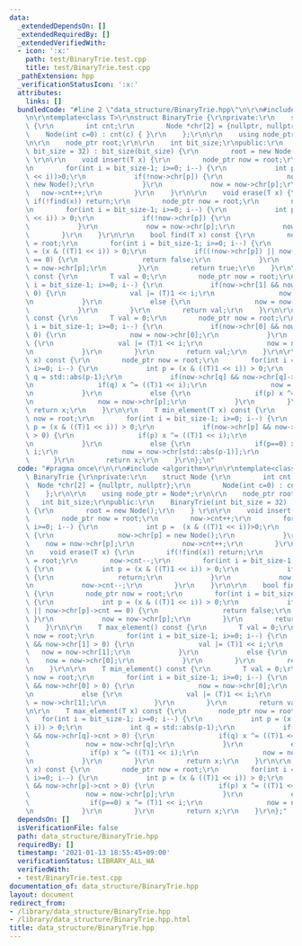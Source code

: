 ```yaml
---
data:
  _extendedDependsOn: []
  _extendedRequiredBy: []
  _extendedVerifiedWith:
  - icon: ':x:'
    path: test/BinaryTrie.test.cpp
    title: test/BinaryTrie.test.cpp
  _pathExtension: hpp
  _verificationStatusIcon: ':x:'
  attributes:
    links: []
  bundledCode: "#line 2 \"data_structure/BinaryTrie.hpp\"\n\r\n#include <algorithm>\r\
    \n\r\ntemplate<class T>\r\nstruct BinaryTrie {\r\nprivate:\r\n    struct Node\
    \ {\r\n        int cnt;\r\n        Node *chr[2] = {nullptr, nullptr};\r\n    \
    \    Node(int c=0) : cnt(c) { }\r\n    };\r\n\r\n    using node_ptr = Node*;\r\
    \n\r\n    node_ptr root;\r\n\r\n    int bit_size;\r\npublic:\r\n    BinaryTrie(int\
    \ bit_size = 32) : bit_size(bit_size) {\r\n        root = new Node();\r\n    }\
    \ \r\n\r\n    void insert(T x) {\r\n        node_ptr now = root;\r\n        now->cnt++;\r\
    \n        for(int i = bit_size-1; i>=0; i--) {\r\n            int p =  (x & ((T)1\
    \ << i))>0;\r\n            if(!now->chr[p]) {\r\n                now->chr[p] =\
    \ new Node();\r\n            }\r\n            now = now->chr[p];\r\n         \
    \   now->cnt++;\r\n        }\r\n    }\r\n\r\n    void erase(T x) {\r\n       \
    \ if(!find(x)) return;\r\n        node_ptr now = root;\r\n        now->cnt--;\r\
    \n        for(int i = bit_size-1; i>=0; i--) {\r\n            int p = (x & ((T)1\
    \ << i)) > 0;\r\n            if(!now->chr[p]) {\r\n                return;\r\n\
    \            }\r\n            now = now->chr[p];\r\n            now->cnt--;\r\n\
    \        }\r\n    }\r\n\r\n    bool find(T x) const {\r\n        node_ptr now\
    \ = root;\r\n        for(int i = bit_size-1; i>=0; i--) {\r\n            int p\
    \ = (x & ((T)1 << i)) > 0;\r\n            if((!now->chr[p]) || now->chr[p]->cnt\
    \ == 0) {\r\n                return false;\r\n            }\r\n            now\
    \ = now->chr[p];\r\n        }\r\n        return true;\r\n    }\r\n\r\n    T max_element()\
    \ const {\r\n        T val = 0;\r\n        node_ptr now = root;\r\n        for(int\
    \ i = bit_size-1; i>=0; i--) {\r\n            if(now->chr[1] && now->chr[1] >\
    \ 0) {\r\n                val |= (T)1 << i;\r\n                now = now->chr[1];\r\
    \n            }\r\n            else {\r\n                now = now->chr[0];\r\n\
    \            }\r\n        }\r\n        return val;\r\n    }\r\n\r\n    T min_element()\
    \ const {\r\n        T val = 0;\r\n        node_ptr now = root;\r\n        for(int\
    \ i = bit_size-1; i>=0; i--) {\r\n            if(now->chr[0] && now->chr[0] >\
    \ 0) {\r\n                now = now->chr[0];\r\n            }\r\n            else\
    \ {\r\n                val |= (T)1 << i;\r\n                now = now->chr[1];\r\
    \n            }\r\n        }\r\n        return val;\r\n    }\r\n\r\n    T max_element(T\
    \ x) const {\r\n        node_ptr now = root;\r\n        for(int i = bit_size-1;\
    \ i>=0; i--) {\r\n            int p = (x & ((T)1 << i)) > 0;\r\n            int\
    \ q = std::abs(p-1);\r\n            if(now->chr[q] && now->chr[q]->cnt > 0) {\r\
    \n                if(q) x ^= ((T)1 << i);\r\n                now = now->chr[q];\r\
    \n            }\r\n            else {\r\n                if(p) x ^= ((T)1 << i);\r\
    \n                now = now->chr[p];\r\n            }\r\n        }\r\n       \
    \ return x;\r\n    }\r\n\r\n    T min_element(T x) const {\r\n        node_ptr\
    \ now = root;\r\n        for(int i = bit_size-1; i>=0; i--) {\r\n            int\
    \ p = (x & ((T)1 << i)) > 0;\r\n            if(now->chr[p] && now->chr[p]->cnt\
    \ > 0) {\r\n                if(p) x ^= ((T)1 << i);\r\n                now = now->chr[p];\r\
    \n            }\r\n            else {\r\n                if(p==0) x ^= (T)1 <<\
    \ i;\r\n                now = now->chr[std::abs(p-1)];\r\n            }\r\n  \
    \      }\r\n        return x;\r\n    }\r\n};\n"
  code: "#pragma once\r\n\r\n#include <algorithm>\r\n\r\ntemplate<class T>\r\nstruct\
    \ BinaryTrie {\r\nprivate:\r\n    struct Node {\r\n        int cnt;\r\n      \
    \  Node *chr[2] = {nullptr, nullptr};\r\n        Node(int c=0) : cnt(c) { }\r\n\
    \    };\r\n\r\n    using node_ptr = Node*;\r\n\r\n    node_ptr root;\r\n\r\n \
    \   int bit_size;\r\npublic:\r\n    BinaryTrie(int bit_size = 32) : bit_size(bit_size)\
    \ {\r\n        root = new Node();\r\n    } \r\n\r\n    void insert(T x) {\r\n\
    \        node_ptr now = root;\r\n        now->cnt++;\r\n        for(int i = bit_size-1;\
    \ i>=0; i--) {\r\n            int p =  (x & ((T)1 << i))>0;\r\n            if(!now->chr[p])\
    \ {\r\n                now->chr[p] = new Node();\r\n            }\r\n        \
    \    now = now->chr[p];\r\n            now->cnt++;\r\n        }\r\n    }\r\n\r\
    \n    void erase(T x) {\r\n        if(!find(x)) return;\r\n        node_ptr now\
    \ = root;\r\n        now->cnt--;\r\n        for(int i = bit_size-1; i>=0; i--)\
    \ {\r\n            int p = (x & ((T)1 << i)) > 0;\r\n            if(!now->chr[p])\
    \ {\r\n                return;\r\n            }\r\n            now = now->chr[p];\r\
    \n            now->cnt--;\r\n        }\r\n    }\r\n\r\n    bool find(T x) const\
    \ {\r\n        node_ptr now = root;\r\n        for(int i = bit_size-1; i>=0; i--)\
    \ {\r\n            int p = (x & ((T)1 << i)) > 0;\r\n            if((!now->chr[p])\
    \ || now->chr[p]->cnt == 0) {\r\n                return false;\r\n           \
    \ }\r\n            now = now->chr[p];\r\n        }\r\n        return true;\r\n\
    \    }\r\n\r\n    T max_element() const {\r\n        T val = 0;\r\n        node_ptr\
    \ now = root;\r\n        for(int i = bit_size-1; i>=0; i--) {\r\n            if(now->chr[1]\
    \ && now->chr[1] > 0) {\r\n                val |= (T)1 << i;\r\n             \
    \   now = now->chr[1];\r\n            }\r\n            else {\r\n            \
    \    now = now->chr[0];\r\n            }\r\n        }\r\n        return val;\r\
    \n    }\r\n\r\n    T min_element() const {\r\n        T val = 0;\r\n        node_ptr\
    \ now = root;\r\n        for(int i = bit_size-1; i>=0; i--) {\r\n            if(now->chr[0]\
    \ && now->chr[0] > 0) {\r\n                now = now->chr[0];\r\n            }\r\
    \n            else {\r\n                val |= (T)1 << i;\r\n                now\
    \ = now->chr[1];\r\n            }\r\n        }\r\n        return val;\r\n    }\r\
    \n\r\n    T max_element(T x) const {\r\n        node_ptr now = root;\r\n     \
    \   for(int i = bit_size-1; i>=0; i--) {\r\n            int p = (x & ((T)1 <<\
    \ i)) > 0;\r\n            int q = std::abs(p-1);\r\n            if(now->chr[q]\
    \ && now->chr[q]->cnt > 0) {\r\n                if(q) x ^= ((T)1 << i);\r\n  \
    \              now = now->chr[q];\r\n            }\r\n            else {\r\n \
    \               if(p) x ^= ((T)1 << i);\r\n                now = now->chr[p];\r\
    \n            }\r\n        }\r\n        return x;\r\n    }\r\n\r\n    T min_element(T\
    \ x) const {\r\n        node_ptr now = root;\r\n        for(int i = bit_size-1;\
    \ i>=0; i--) {\r\n            int p = (x & ((T)1 << i)) > 0;\r\n            if(now->chr[p]\
    \ && now->chr[p]->cnt > 0) {\r\n                if(p) x ^= ((T)1 << i);\r\n  \
    \              now = now->chr[p];\r\n            }\r\n            else {\r\n \
    \               if(p==0) x ^= (T)1 << i;\r\n                now = now->chr[std::abs(p-1)];\r\
    \n            }\r\n        }\r\n        return x;\r\n    }\r\n};"
  dependsOn: []
  isVerificationFile: false
  path: data_structure/BinaryTrie.hpp
  requiredBy: []
  timestamp: '2021-01-13 18:55:45+09:00'
  verificationStatus: LIBRARY_ALL_WA
  verifiedWith:
  - test/BinaryTrie.test.cpp
documentation_of: data_structure/BinaryTrie.hpp
layout: document
redirect_from:
- /library/data_structure/BinaryTrie.hpp
- /library/data_structure/BinaryTrie.hpp.html
title: data_structure/BinaryTrie.hpp
---
```

